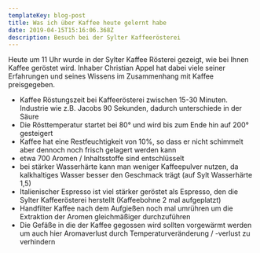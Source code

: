 ```yaml
---
templateKey: blog-post
title: Was ich über Kaffee heute gelernt habe
date: 2019-04-15T15:16:06.368Z
description: Besuch bei der Sylter Kaffeerösterei
---
```

Heute um 11 Uhr wurde in der Sylter Kaffee Rösterei gezeigt, wie bei Ihnen Kaffee geröstet wird. Inhaber Christian Appel hat dabei viele seiner Erfahrungen und seines Wissens im Zusammenhang mit Kaffee preisgegeben.



* Kaffee Röstungszeit bei Kaffeerösterei zwischen 15-30 Minuten. Industrie wie z.B. Jacobs 90 Sekunden, dadurch unterschiede in der Säure
* Die Rösttemperatur startet bei 80° und wird bis zum Ende hin auf 200° gesteigert
* Kaffee hat eine Restfeuchtigkeit von 10%, so dass er nicht schimmelt aber dennoch noch frisch gelagert werden kann
* etwa 700 Aromen / Inhaltsstoffe sind entschlüsselt
* bei stärker Wasserhärte kann man weniger Kaffeepulver nutzen, da kalkhaltiges Wasser besser den Geschmack trägt (auf Sylt Wasserhärte 1,5)
* Italienischer Espresso ist viel stärker geröstet als Espresso, den die Sylter Kaffeerösterei herstellt (Kaffeebohne 2 mal aufgeplatzt)
* Handfilter Kaffee nach dem Aufgießen noch mal umrühren um die Extraktion der Aromen gleichmäßiger durchzuführen
* Die Gefäße in die der Kaffee gegossen wird sollten vorgewärmt werden um auch hier Aromaverlust durch Temperaturveränderung / -verlust zu verhindern
